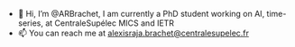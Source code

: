 - 👋 Hi, I’m @ARBrachet, I am currently a PhD student working on AI, time-series, at CentraleSupélec MICS and IETR
- 📫 You can reach me at alexisraja.brachet@centralesupelec.fr
